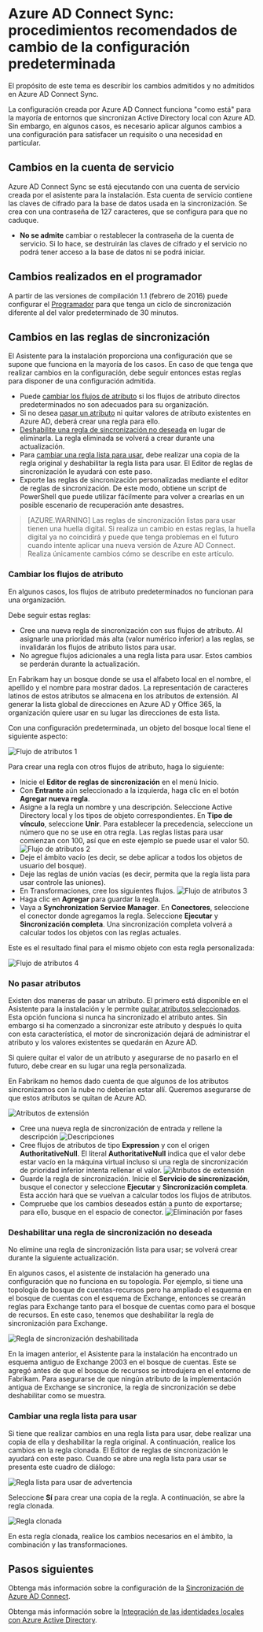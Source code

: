 <properties
	pageTitle="Procedimientos recomendados de cambio de la configuración predeterminada de sincronización de Azure AD Connect | Microsoft Azure"
	description="Proporciona procedimientos recomendados para cambiar la configuración predeterminada de Azure AD Connect Sync."
	services="active-directory"
	documentationCenter=""
	authors="andkjell"
	manager="stevenpo"
	editor=""/>

<tags
	ms.service="active-directory"
	ms.workload="identity"
	ms.tgt_pltfrm="na"
	ms.devlang="na"
	ms.topic="article"
	ms.date="02/16/2016"
	ms.author="markusvi;andkjell"/>


# Azure AD Connect Sync: procedimientos recomendados de cambio de la configuración predeterminada
El propósito de este tema es describir los cambios admitidos y no admitidos en Azure AD Connect Sync.

La configuración creada por Azure AD Connect funciona "como está" para la mayoría de entornos que sincronizan Active Directory local con Azure AD. Sin embargo, en algunos casos, es necesario aplicar algunos cambios a una configuración para satisfacer un requisito o una necesidad en particular.

## Cambios en la cuenta de servicio
Azure AD Connect Sync se está ejecutando con una cuenta de servicio creada por el asistente para la instalación. Esta cuenta de servicio contiene las claves de cifrado para la base de datos usada en la sincronización. Se crea con una contraseña de 127 caracteres, que se configura para que no caduque.

- **No se admite** cambiar o restablecer la contraseña de la cuenta de servicio. Si lo hace, se destruirán las claves de cifrado y el servicio no podrá tener acceso a la base de datos ni se podrá iniciar.

## Cambios realizados en el programador
A partir de las versiones de compilación 1.1 (febrero de 2016) puede configurar el [Programador](active-directory-aadconnectsync-feature-scheduler.md) para que tenga un ciclo de sincronización diferente al del valor predeterminado de 30 minutos.

## Cambios en las reglas de sincronización
El Asistente para la instalación proporciona una configuración que se supone que funciona en la mayoría de los casos. En caso de que tenga que realizar cambios en la configuración, debe seguir entonces estas reglas para disponer de una configuración admitida.

- Puede [cambiar los flujos de atributo](#change-attribute-flows) si los flujos de atributo directos predeterminados no son adecuados para su organización.
- Si no desea [pasar un atributo](#do-not-flow-an-attribute) ni quitar valores de atributo existentes en Azure AD, deberá crear una regla para ello.
- [Deshabilite una regla de sincronización no deseada](#disable-an-unwanted-sync-rule) en lugar de eliminarla. La regla eliminada se volverá a crear durante una actualización.
- Para [cambiar una regla lista para usar](#change-an-out-of-box-rule), debe realizar una copia de la regla original y deshabilitar la regla lista para usar. El Editor de reglas de sincronización le ayudará con este paso.
- Exporte las reglas de sincronización personalizadas mediante el editor de reglas de sincronización. De este modo, obtiene un script de PowerShell que puede utilizar fácilmente para volver a crearlas en un posible escenario de recuperación ante desastres.

>[AZURE.WARNING] Las reglas de sincronización listas para usar tienen una huella digital. Si realiza un cambio en estas reglas, la huella digital ya no coincidirá y puede que tenga problemas en el futuro cuando intente aplicar una nueva versión de Azure AD Connect. Realiza únicamente cambios cómo se describe en este artículo.

### Cambiar los flujos de atributo
En algunos casos, los flujos de atributo predeterminados no funcionan para una organización.

Debe seguir estas reglas:

- Cree una nueva regla de sincronización con sus flujos de atributo. Al asignarle una prioridad más alta (valor numérico inferior) a las reglas, se invalidarán los flujos de atributo listos para usar.
- No agregue flujos adicionales a una regla lista para usar. Estos cambios se perderán durante la actualización.

En Fabrikam hay un bosque donde se usa el alfabeto local en el nombre, el apellido y el nombre para mostrar dados. La representación de caracteres latinos de estos atributos se almacena en los atributos de extensión. Al generar la lista global de direcciones en Azure AD y Office 365, la organización quiere usar en su lugar las direcciones de esta lista.

Con una configuración predeterminada, un objeto del bosque local tiene el siguiente aspecto:

![Flujo de atributos 1](./media/active-directory-aadconnectsync-best-practices-changing-default-configuration/attributeflowjp1.png)

Para crear una regla con otros flujos de atributo, haga lo siguiente:

- Inicie el **Editor de reglas de sincronización** en el menú Inicio.
- Con **Entrante** aún seleccionado a la izquierda, haga clic en el botón **Agregar nueva regla**.
- Asigne a la regla un nombre y una descripción. Seleccione Active Directory local y los tipos de objeto correspondientes. En **Tipo de vínculo**, seleccione **Unir**. Para establecer la precedencia, seleccione un número que no se use en otra regla. Las reglas listas para usar comienzan con 100, así que en este ejemplo se puede usar el valor 50. ![Flujo de atributos 2](./media/active-directory-aadconnectsync-best-practices-changing-default-configuration/attributeflowjp2.png)
- Deje el ámbito vacío (es decir, se debe aplicar a todos los objetos de usuario del bosque).
- Deje las reglas de unión vacías (es decir, permita que la regla lista para usar controle las uniones).
- En Transformaciones, cree los siguientes flujos. ![Flujo de atributos 3](./media/active-directory-aadconnectsync-best-practices-changing-default-configuration/attributeflowjp3.png)
- Haga clic en **Agregar** para guardar la regla.
- Vaya a **Synchronization Service Manager**. En **Conectores**, seleccione el conector donde agregamos la regla. Seleccione **Ejecutar** y **Sincronización completa**. Una sincronización completa volverá a calcular todos los objetos con las reglas actuales.

Este es el resultado final para el mismo objeto con esta regla personalizada:

![Flujo de atributos 4](./media/active-directory-aadconnectsync-best-practices-changing-default-configuration/attributeflowjp4.png)

### No pasar atributos
Existen dos maneras de pasar un atributo. El primero está disponible en el Asistente para la instalación y le permite [quitar atributos seleccionados](active-directory-aadconnect-get-started-custom.md#azure-ad-app-and-attribute-filtering). Esta opción funciona si nunca ha sincronizado el atributo antes. Sin embargo si ha comenzado a sincronizar este atributo y después lo quita con esta característica, el motor de sincronización dejará de administrar el atributo y los valores existentes se quedarán en Azure AD.

Si quiere quitar el valor de un atributo y asegurarse de no pasarlo en el futuro, debe crear en su lugar una regla personalizada.

En Fabrikam no hemos dado cuenta de que algunos de los atributos sincronizamos con la nube no deberían estar allí. Queremos asegurarse de que estos atributos se quitan de Azure AD.

![Atributos de extensión](./media/active-directory-aadconnectsync-best-practices-changing-default-configuration/badextensionattribute.png)

- Cree una nueva regla de sincronización de entrada y rellene la descripción ![Descripciones](./media/active-directory-aadconnectsync-best-practices-changing-default-configuration/syncruledescription.png)
- Cree flujos de atributos de tipo **Expression** y con el origen **AuthoritativeNull**. El literal **AuthoritativeNull** indica que el valor debe estar vacío en la máquina virtual incluso si una regla de sincronización de prioridad inferior intenta rellenar el valor. ![Atributos de extensión](./media/active-directory-aadconnectsync-best-practices-changing-default-configuration/syncruletransformations.png)
- Guarde la regla de sincronización. Inicie el **Servicio de sincronización**, busque el conector y seleccione **Ejecutar** y **Sincronización completa**. Esta acción hará que se vuelvan a calcular todos los flujos de atributos.
- Compruebe que los cambios deseados están a punto de exportarse; para ello, busque en el espacio de conector. ![Eliminación por fases](./media/active-directory-aadconnectsync-best-practices-changing-default-configuration/deletetobeexported.png)

### Deshabilitar una regla de sincronización no deseada
No elimine una regla de sincronización lista para usar; se volverá crear durante la siguiente actualización.

En algunos casos, el asistente de instalación ha generado una configuración que no funciona en su topología. Por ejemplo, si tiene una topología de bosque de cuentas-recursos pero ha ampliado el esquema en el bosque de cuentas con el esquema de Exchange, entonces se crearán reglas para Exchange tanto para el bosque de cuentas como para el bosque de recursos. En este caso, tenemos que deshabilitar la regla de sincronización para Exchange.

![Regla de sincronización deshabilitada](./media/active-directory-aadconnectsync-best-practices-changing-default-configuration/exchangedisabledrule.png)

En la imagen anterior, el Asistente para la instalación ha encontrado un esquema antiguo de Exchange 2003 en el bosque de cuentas. Este se agregó antes de que el bosque de recursos se introdujera en el entorno de Fabrikam. Para asegurarse de que ningún atributo de la implementación antigua de Exchange se sincronice, la regla de sincronización se debe deshabilitar como se muestra.

### Cambiar una regla lista para usar
Si tiene que realizar cambios en una regla lista para usar, debe realizar una copia de ella y deshabilitar la regla original. A continuación, realice los cambios en la regla clonada. El Editor de reglas de sincronización le ayudará con este paso. Cuando se abre una regla lista para usar se presenta este cuadro de diálogo:

![Regla lista para usar de advertencia](./media/active-directory-aadconnectsync-best-practices-changing-default-configuration/warningoutofboxrule.png)

Seleccione **Sí** para crear una copia de la regla. A continuación, se abre la regla clonada.

![Regla clonada](./media/active-directory-aadconnectsync-best-practices-changing-default-configuration/clonedrule.png)

En esta regla clonada, realice los cambios necesarios en el ámbito, la combinación y las transformaciones.

## Pasos siguientes
Obtenga más información sobre la configuración de la [Sincronización de Azure AD Connect](active-directory-aadconnectsync-whatis.md).

Obtenga más información sobre la [Integración de las identidades locales con Azure Active Directory](active-directory-aadconnect.md).

<!---HONumber=AcomDC_0218_2016-->